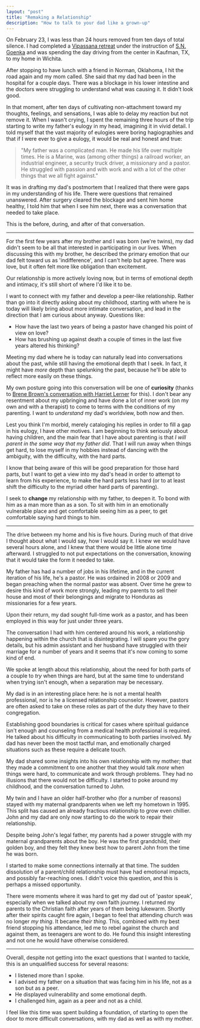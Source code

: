 ```yaml
---
layout: "post"
title: "Remaking a Relationship"
description: "How to talk to your dad like a grown-up"
---
```

On February 23, I was less than 24 hours removed from ten days of total silence. I had completed a [Vipassana retreat](http://dhamma.org/) under the instruction of [S.N. Goenka](https://en.wikipedia.org/wiki/S._N._Goenka) and was spending the day driving from the center in Kaufman, TX, to my home in Wichita.

After stopping to have lunch with a friend in Norman, Oklahoma, I hit the road again and my mom called. She said that my dad had been in the hospital for a couple days. There was a blockage in his lower intestine and the doctors were struggling to understand what was causing it. It didn't look good.

In that moment, after ten days of cultivating non-attachment toward my thoughts, feelings, and sensations, I was able to delay my reaction but not remove it. When I wasn't crying, I spent the remaining three hours of the trip starting to write my father's eulogy in my head, imagining it in vivid detail. I told myself that the vast majority of eulogies were boring hagiographies and that if I were ever to give a eulogy, it would be real and honest and true:

> "My father was a complicated man. He made his life over multiple times. He is a Marine, was (among other things) a railroad worker, an industrial engineer, a security truck driver, a missionary and a pastor. He struggled with passion and with work and with a lot of the other things that we all fight against."

It was in drafting my dad's postmortem that I realized that there were gaps in my understanding of his life. There were questions that remained unanswered. After surgery cleared the blockage and sent him home healthy, I told him that when I see him next, there was a conversation that needed to take place.

This is the before, during, and after of that conversation.

---

For the first few years after my brother and I was born (we're twins), my dad didn't seem to be all that interested in participating in our lives. When discussing this with my brother, he described the primary emotion that our dad felt toward us as 'indifference', and I can't help but agree. There was love, but it often felt more like obligation than excitement.

Our relationship is more actively loving now, but in terms of emotional depth and intimacy, it's still short of where I'd like it to be. 

I want to connect with my father and develop a peer-like relationship. Rather than go into it directly asking about my childhood, starting with where he is today will likely bring about more intimate conversation, and lead in the direction that I am curious about anyway. Questions like:

- How have the last two years of being a pastor have changed his point of view on love?
- How has brushing up against death a couple of times in the last five years altered his thinking?

Meeting my dad where he is today can naturally lead into conversations about the past, while still having the emotional depth that I seek. In fact, it might have *more* depth than spelunking the past, because he'll be able to reflect more easily on these things.

My own posture going into this conversation will be one of **curiosity** (thanks to [Brene Brown's conversation with Harriet Lerner](https://brenebrown.com/podcast/harriet-lerner-and-brene-im-sorry-how-to-apologize-why-it-matters/) for this). I don't bear any resentment about my upbringing and have done a lot of inner work (on my own and with a therapist) to come to terms with the conditions of my parenting. I want to *understand* my dad's worldview, both now and then.

Lest you think I'm morbid, merely cataloging his replies in order to fill a gap in his eulogy, I have other motives. I am beginning to think seriously about having children, and the main fear that I have about parenting is that *I will parent in the same way that my father did*. That I will run away when things get hard, to lose myself in my hobbies instead of dancing with the ambiguity, with the difficulty, with the hard parts.

I know that being aware of this will be good preparation for those hard parts, but I want to get a view into my dad's head in order to attempt to learn from his experience, to make the hard parts less hard (or to at least shift the difficulty to the myriad other hard parts of parenting).

I seek to **change** my relationship with my father, to deepen it. To bond with him as a man more than as a son. To sit with him in an emotionally vulnerable place and get comfortable seeing him as a peer, to get comfortable saying hard things to him.

---

The drive between my home and his is five hours. During much of that drive I thought about what I would say, how I would say it. I knew we would have several hours alone, and I knew that there would be little alone time afterward. I struggled to not put expectations on the conversation, knowing that it would take the form it needed to take.

My father has had a number of jobs in his lifetime, and in the current iteration of his life, he's a pastor. He was ordained in 2008 or 2009 and began preaching when the normal pastor was absent. Over time he grew to desire this kind of work more strongly, leading my parents to sell their house and most of their belongings and migrate to Honduras as missionaries for a few years.

Upon their return, my dad sought full-time work as a pastor, and has been employed in this way for just under three years.

The conversation I had with him centered around his work, a relationship happening within the church that is disintegrating. I will spare you the gory details, but his admin assistant and her husband have struggled with their marriage for a number of years and it seems that it's now coming to some kind of end.

We spoke at length about this relationship, about the need for both parts of a couple to *try* when things are hard, but at the same time to understand when trying isn't enough, when a separation may be necessary.

My dad is in an interesting place here: he is not a mental health professional, nor is he a licensed relationship counselor. However, pastors are often asked to take on these roles as part of the duty they have to their congregation. 

Establishing good boundaries is critical for cases where spiritual guidance isn't enough and counseling from a medical health professional is required. He talked about his difficulty in communicating to both parties involved. My dad has never been the most tactful man, and emotionally charged situations such as these require a delicate touch.

My dad shared some insights into his own relationship with my mother; that they made a commitment to one another that they would talk *more* when things were hard, to communicate and work through problems. They had no illusions that there would not be difficulty. I started to poke around my childhood, and the conversation turned to John.

My twin and I have an older half-brother who (for a number of reasons) stayed with my maternal grandparents when we left my hometown in 1995. This split has caused an already fractious relationship to grow even chillier. John and my dad are only now starting to do the work to repair their relationship. 

Despite being John's legal father, my parents had a power struggle with my maternal grandparents about the boy. He was the first grandchild, their golden boy, and they felt they knew best how to parent John from the time he was born.

I started to make some connections internally at that time. The sudden dissolution of a parent/child relationship must have had emotional impacts, and possibly far-reaching ones. I didn't voice this question, and this is perhaps a missed opportunity.

There were moments where it was hard to get my dad out of 'pastor speak', especially when we talked about my own faith journey. I returned my parents to the Christian faith after years of them being lukewarm. Shortly after their spirits caught fire again, I began to feel that attending church was no longer *my thing*. It became *their thing*. This, combined with my best friend stopping his attendance, led me to rebel against the church and against them, as teenagers are wont to do. He found this insight interesting and not one he would have otherwise considered.

---

Overall, despite not getting into the exact questions that I wanted to tackle, this is an unqualified success for several reasons:

- I listened more than I spoke.
- I advised my father on a situation that was facing him in his life, not as a son but as a peer.
- He displayed vulnerability and some emotional depth.
- I challenged him, again as a peer and not as a child.

I feel like this time was spent building a foundation, of starting to open the door to more difficult conversations, with my dad as well as with my mother.